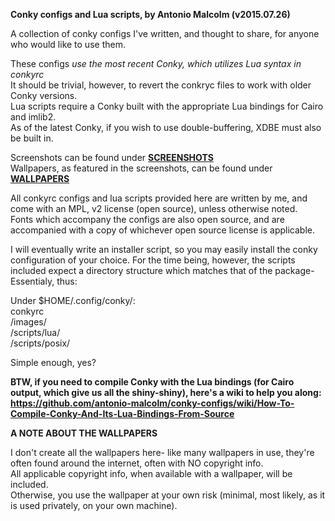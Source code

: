 **Conky configs and Lua scripts, by Antonio Malcolm (v2015.07.26)**

A collection of conky configs I've written, and thought to share, for anyone who would like to use them.  

These configs *use the most recent Conky, which utilizes Lua syntax in conkyrc*  
It should be trivial, however, to revert the conkryc files to work with older Conky versions.  
Lua scripts require a Conky built with the appropriate Lua bindings for Cairo and imlib2.  
As of the latest Conky, if you wish to use double-buffering, XDBE must also be built in.  

Screenshots can be found under **[SCREENSHOTS](SCREENSHOTS)**  
Wallpapers, as featured in the screenshots, can be found under **[WALLPAPERS](WALLPAPERS)**  

All conkyrc configs and lua scripts provided here are written by me, and come with an MPL, v2 license (open source), unless otherwise noted.  
Fonts which accompany the configs are also open source, and are accompanied with a copy of whichever open source license is applicable.  

I will eventually write an installer script, so you may easily install the conky configuration of your choice.
For the time being, however, the scripts included expect a directory structure which matches that of the package-  
Essentialy, thus:

Under $HOME/.config/conky/:  
conkyrc  
/images/  
/scripts/lua/  
/scripts/posix/  

Simple enough, yes?

**BTW, if you need to compile Conky with the Lua bindings (for Cairo output, which give us all the shiny-shiny), here's a wiki to help you along: https://github.com/antonio-malcolm/conky-configs/wiki/How-To-Compile-Conky-And-Its-Lua-Bindings-From-Source**


**A NOTE ABOUT THE WALLPAPERS**

I don't create all the wallpapers here- like many wallpapers in use, they're often found around the internet, often with NO copyright info.  
All applicable copyright info, when available with a wallpaper, will be included.  
Otherwise, you use the wallpaper at your own risk (minimal, most likely, as it is used privately, on your own machine).
